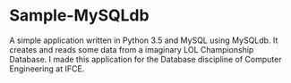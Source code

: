 # Sample-MySQLdb
A simple application written in Python 3.5 and MySQL using MySQLdb. It creates and reads some data from a imaginary LOL Championship Database. I made this application for the Database discipline of Computer Engineering at IFCE.
